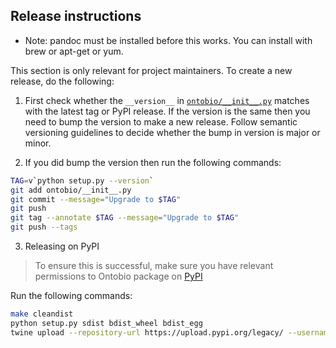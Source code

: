
## Release instructions

* Note: pandoc must be installed before this works. You can install with
brew or apt-get or yum.

This section is only relevant for project maintainers.
To create a new release, do the following:

1. First check whether the `__version__` in [`ontobio/__init__.py`](ontobio/__init__.py) matches with the latest tag or PyPI release. If the version is the same then you need to bump the version to make a new release. Follow semantic versioning guidelines to decide whether the bump in version is major or minor.

2. If you did bump the version then run the following commands:

```sh
TAG=v`python setup.py --version`
git add ontobio/__init__.py
git commit --message="Upgrade to $TAG"
git push
git tag --annotate $TAG --message="Upgrade to $TAG"
git push --tags
  ```


3. Releasing on PyPI

> To ensure this is successful, make sure you have relevant permissions to Ontobio package on [PyPI](https://pypi.org/project/ontobio/)

Run the following commands:

```sh
make cleandist
python setup.py sdist bdist_wheel bdist_egg
twine upload --repository-url https://upload.pypi.org/legacy/ --username PYPI_USERNAME dist/*
```

